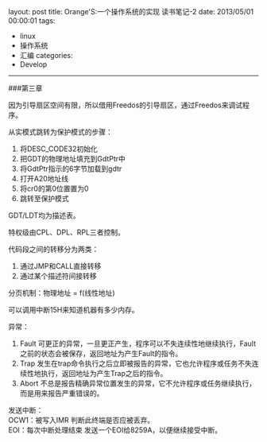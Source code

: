 layout: post
title: Orange'S:一个操作系统的实现 读书笔记-2
date: 2013/05/01 00:00:01
tags: 
- linux
- 操作系统
- 汇编
categories:
- Develop
---

###第三章

因为引导扇区空间有限，所以借用Freedos的引导扇区，通过Freedos来调试程序。

从实模式跳转为保护模式的步骤：  
1. 将DESC_CODE32初始化  
2. 把GDT的物理地址填充到GdtPtr中  
3. 将GdtPtr指示的6字节加载到gdtr  
4. 打开A20地址线  
5. 将cr0的第0位置置为0  
6. 跳转至保护模式

GDT/LDT均为描述表。

<!-- more -->

特权级由CPL、DPL、RPL三者控制。

代码段之间的转移分为两类：  
1. 通过JMP和CALL直接转移  
2. 通过某个描述符间接转移  

分页机制：物理地址 = f(线性地址)
    
可以调用中断15H来知道机器有多少内存。


异常：  
1. Fault 可更正的异常，一旦更正产生，程序可以不失连续性地继续执行，Fault之前的状态会被保存，返回地址为产生Fault的指令。  
2. Trap 发生在trap命令执行之后立即被报告的异常，它也允许程序或任务不失连续性地执行，返回地址为产生Trap之后的指令。  
3. Abort 不总是报告精确异常位置发生的异常，它不允许程序或任务继续执行，而是用来报告严重错误的。

发送中断：  
OCW1：被写入IMR 判断此终端是否应被丢弃。  
EOI：每次中断处理结束 发送一个EOI给8259A，以便继续接受中断。
